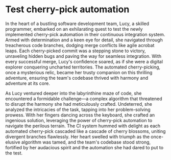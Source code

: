 # Test cherry-pick automation

In the heart of a bustling software development team, Lucy, a skilled
programmer, embarked on an exhilarating quest to test the newly implemented
cherry-pick automation in their continuous integration system. Armed with
determination and a keen eye for detail, she navigated through treacherous code
branches, dodging merge conflicts like agile acrobat leaps. Each cherry-picked
commit was a stepping stone to victory, unraveling hidden bugs and paving the
way for seamless integration. With every successful merge, Lucy's confidence
soared, as if she were a digital explorer conquering uncharted territories. The
automated cherry-picking, once a mysterious relic, became her trusty companion
on this thrilling adventure, ensuring the team's codebase thrived with harmony
and adventure at its core.

As Lucy ventured deeper into the labyrinthine maze of code, she encountered a
formidable challenge—a complex algorithm that threatened to disrupt the harmony
she had meticulously crafted. Undeterred, she analyzed the intricacies of the
task, tapping into her problem-solving prowess. With her fingers dancing across
the keyboard, she crafted an ingenious solution, leveraging the power of
cherry-pick automation to navigate the perilous terrain. The CI system hummed
with delight as each automated cherry-pick cascaded like a cascade of cherry
blossoms, uniting divergent branches flawlessly. Her heart swelled with triumph
as the once-elusive algorithm was tamed, and the team's codebase stood strong,
fortified by her audacious spirit and the automation she had dared to put to the
test.
